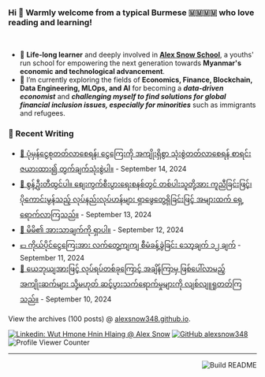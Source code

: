 ### Hi 👋 Warmly welcome from a typical Burmese 🇲🇲🇲🇲 who love reading and learning! 
<br>

- 🔭 **Life-long learner** and deeply involved in [**Alex Snow School**](https://www.alexsnowschool.org/), a youths' run school for empowering the next generation towards **Myanmar's economic and technological advancement**. 
- 🌱 I’m currently exploring the fields of **Economics, Finance, Blockchain, Data Engineering, MLOps, and AI** for becoming a **_data-driven economist_** and  **_challenging myself  to find solutions for global financial inclusion issues, especially for minorities_** such as immigrants and refugees.

### 📝 Recent Writing

<!-- writing starts -->
* [🛟 ပုံမှန်ငွေစုတတ်လာစေရန်၊ ငွေကြေးကို အကျိုးရှိစွာ သုံးစွဲတတ်လာစေရန် စာရင်းဇယားထား၍ တွက်ချက်သုံးစွဲပါ။](https://alexsnow348.github.io/2024/09/14/journeytofinancialfreedom/) - September 14, 2024
* [🐣 စွန့်ဦးတီထွင်ပါ။ စျေးကွက်စီးပွားရေးစနစ်တွင် တစ်ပါးသူတို့အား ကူညီခြင်းဖြင့်၊ ပိုကောင်းမွန်သည့် လုပ်နည်းလုပ်ဟန်များ ရှာဖွေတွေ့ရှိခြင်းဖြင့် အများထက် ရှေ့ရောက်လာကြသည်။](https://alexsnow348.github.io/2024/09/13/journeytofinancialfreedom/) - September 13, 2024
* [🐛 မိမိ၏ အားသာချက်ကို ရှာပါ။](https://alexsnow348.github.io/2024/09/12/journeytofinancialfreedom/) - September 12, 2024
* [💶 ကိုယ်ပိုင်ငွေကြေးအား လက်တွေ့ကျကျ စီမံခန့်ခွဲခြင်း သော့ချက် ၁၂ ချက်](https://alexsnow348.github.io/2024/09/11/journeytofinancialfreedom/) - September 11, 2024
* [🌼 ယေဘုယျအားဖြင့် လုပ်ရပ်တစ်ခုကြောင့် အချိန်ကြာမှ ဖြစ်ပေါ်လာမည့် အကျိုးဆက်များ သို့မဟုတ် ဆင့်ပွားသက်ရောက်မှုများကို လျစ်လျူရှုတတ်ကြသည်။](https://alexsnow348.github.io/2024/09/10/journeytofinancialfreedom/) - September 10, 2024
<!-- writing ends -->

View the archives (<!-- writing_count starts -->100<!-- writing_count ends --> posts) @ [alexsnow348.github.io](https://alexsnow348.github.io/blog/).


[![Linkedin: Wut Hmone Hnin Hlaing @ Alex Snow](https://img.shields.io/badge/-AlexSnow-blue?style=flat-square&logo=Linkedin&logoColor=white&link=https://www.linkedin.com/in/wuthmonehninhlaing/)](https://www.linkedin.com/in/wuthmonehninhlaing/)
[![GitHub alexsnow348](https://img.shields.io/github/followers/alexsnow348?label=follow&style=social)](https://cdn.jsdelivr.net/npm/simple-icons@v3/icons/github.svg)
![Profile Viewer Counter](https://komarev.com/ghpvc/?username=alexsnow348&color=brightgreen)

---
<a href="https://github.com/alexsnow348/alexsnow348/actions"><img src="https://github.com/alexsnow348/alexsnow348/workflows/Build_README/badge.svg" align="right" alt="Build README"></a>